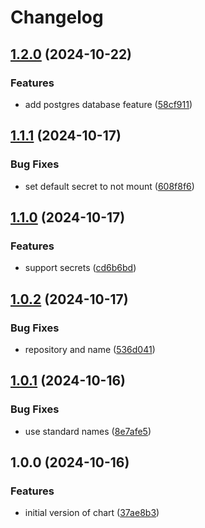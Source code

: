 # Changelog

## [1.2.0](https://github.com/Standouthost/helm-webapp/compare/webapp-v1.1.1...webapp-v1.2.0) (2024-10-22)


### Features

* add postgres database feature ([58cf911](https://github.com/Standouthost/helm-webapp/commit/58cf9117c53bbded2d21e9fd318bf3763a6dc1be))

## [1.1.1](https://github.com/Standouthost/helm-webapp/compare/webapp-v1.1.0...webapp-v1.1.1) (2024-10-17)


### Bug Fixes

* set default secret to not mount ([608f8f6](https://github.com/Standouthost/helm-webapp/commit/608f8f682853677340b79c22b9ef73a43c8ed8cd))

## [1.1.0](https://github.com/Standouthost/helm-webapp/compare/webapp-v1.0.2...webapp-v1.1.0) (2024-10-17)


### Features

* support secrets ([cd6b6bd](https://github.com/Standouthost/helm-webapp/commit/cd6b6bd9bb9cf4b8ef485ea36b2e7bdb29c58e1c))

## [1.0.2](https://github.com/Standouthost/helm-webapp/compare/webapp-v1.0.1...webapp-v1.0.2) (2024-10-17)


### Bug Fixes

* repository and name ([536d041](https://github.com/Standouthost/helm-webapp/commit/536d0414b628124f5d9fef5e8cf3b6f9470e49ad))

## [1.0.1](https://github.com/Standouthost/helm-webapp/compare/webapp-v1.0.0...webapp-v1.0.1) (2024-10-16)


### Bug Fixes

* use standard names ([8e7afe5](https://github.com/Standouthost/helm-webapp/commit/8e7afe53d0895ba6615faf2ba843dd8c994e365e))

## 1.0.0 (2024-10-16)


### Features

* initial version of chart ([37ae8b3](https://github.com/Standouthost/helm-webapp/commit/37ae8b3da93b13757f5e8552c9ce95cd6d929e76))
